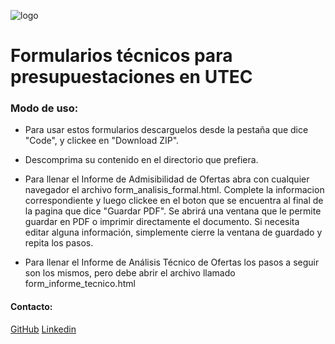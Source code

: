 ![logo](https://www.smarttalent.uy/innovaportal/file/55089/1/utec.png)

# Formularios técnicos para presupuestaciones en UTEC

### Modo de uso:
* Para usar estos formularios descarguelos desde la pestaña que dice "Code", y clickee en "Download ZIP".

* Descomprima su contenido en el directorio que prefiera.

* Para llenar el Informe de Admisibilidad de Ofertas abra con cualquier navegador el archivo form_analisis_formal.html. Complete la informacion correspondiente y luego clickee en el boton que se encuentra al final de la pagina que dice "Guardar PDF". Se abrirá una ventana que le permite guardar en PDF o imprimir directamente el documento. Si necesita editar alguna información, simplemente cierre la ventana de guardado y repita los pasos.

* Para llenar el Informe de Análisis Técnico de Ofertas los pasos a seguir son los mismos, pero debe abrir el archivo llamado form_informe_tecnico.html

#### Contacto:
[GitHub](https://github.com/Lunerio)
[Linkedin](https://linkedin.com/in/lunerio)
